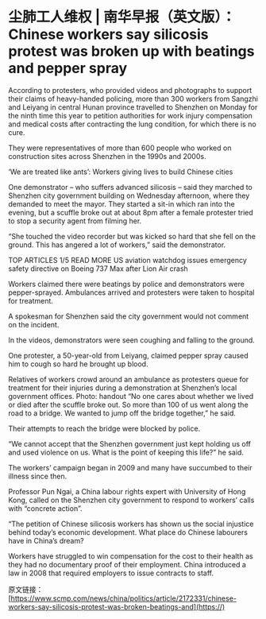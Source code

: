 # 尘肺工人维权 | 南华早报（英文版）：Chinese workers say silicosis protest was broken up with beatings and pepper spray

According to protesters, who provided videos and photographs to support their claims of heavy-handed policing, more than 300 workers from Sangzhi and Leiyang in central Hunan province travelled to Shenzhen on Monday for the ninth time this year to petition authorities for work injury compensation and medical costs after contracting the lung condition, for which there is no cure.

They were representatives of more than 600 people who worked on construction sites across Shenzhen in the 1990s and 2000s.

‘We are treated like ants’: Workers giving lives to build Chinese cities

One demonstrator – who suffers advanced silicosis – said they marched to Shenzhen city government building on Wednesday afternoon, where they demanded to meet the mayor. They started a sit-in which ran into the evening, but a scuffle broke out at about 8pm after a female protester tried to stop a security agent from filming her.

“She touched the video recorder but was kicked so hard that she fell on the ground. This has angered a lot of workers,” said the demonstrator.

 
 
 
TOP ARTICLES
1/5
READ MORE
US aviation watchdog issues
emergency safety directive on Boeing 737 Max after Lion Air crash

 
Workers claimed there were beatings by police and demonstrators were pepper-sprayed. Ambulances arrived and protesters were taken to hospital for treatment.

A spokesman for Shenzhen said the city government would not comment on the incident.

In the videos, demonstrators were seen coughing and falling to the ground.

One protester, a 50-year-old from Leiyang, claimed pepper spray caused him to cough so hard he brought up blood.

Relatives of workers crowd around an ambulance as protesters queue for treatment for their injuries during a demonstration at Shenzhen’s local government offices. Photo: handout
“No one cares about whether we lived or died after the scuffle broke out. So more than 100 of us went along the road to a bridge. We wanted to jump off the bridge together,” he said.

Their attempts to reach the bridge were blocked by police.

“We cannot accept that the Shenzhen government just kept holding us off and used violence on us. What is the point of keeping this life?” he said.

The workers’ campaign began in 2009 and many have succumbed to their illness since then.


Professor Pun Ngai, a China labour rights expert with University of Hong Kong, called on the Shenzhen city government to respond to workers’ calls with “concrete action”.

“The petition of Chinese silicosis workers has shown us the social injustice behind today’s economic development. What place do Chinese labourers have in China’s dream?

Workers have struggled to win compensation for the cost to their health as they had no documentary proof of their employment. China introduced a law in 2008 that required employers to issue contracts to staff.

原文链接：[https://www.scmp.com/news/china/politics/article/2172331/chinese-workers-say-silicosis-protest-was-broken-beatings-and](https://)